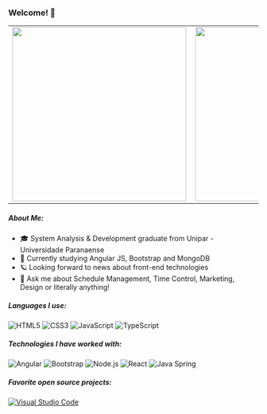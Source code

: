 ### Welcome! 🥂
<center>
<table>
  <tr>
      <td><img width="350px" align="left" src="https://github-readme-stats.vercel.app/api/top-langs/?username=gabrielllcunha&hide=html&layout=compact&theme=monokai" /></td>
      <td><img width="350px" align="left" src="https://github-readme-stats.vercel.app/api?username=gabrielllcunha&theme=monokai" /></td>
  </tr>  
</table>
</center>

##### About Me:
- 🎓 System Analysis & Development graduate from Unipar - Universidade Paranaense
- :test_tube: Currently studying Angular JS, Bootstrap and MongoDB
- 🪐 Looking forward to news about front-end technologies
- :speech_balloon: Ask me about Schedule Management, Time Control, Marketing, Design or literally anything!

##### Languages I use:
![HTML5](https://img.shields.io/badge/-HTML5-000000?style=flat&logo=html5)
![CSS3](https://img.shields.io/badge/-CSS3-000000?style=flat&logo=css3)
![JavaScript](https://img.shields.io/badge/-JavaScript-000000?style=flat&logo=javascript)
![TypeScript](https://img.shields.io/badge/-TypeScript-000000?style=flat&logo=typescript)

##### Technologies I have worked with:
![Angular](https://img.shields.io/badge/-Angular-222222?style=flat&logo=angular&logoColor=E53935)
![Bootstrap](https://img.shields.io/badge/-Bootstrap-222222?style=flat&logo=bootstrap&logoColor=563D7C)
![Node.js](https://img.shields.io/badge/-Node.js-222222?style=flat&logo=node.js&logoColor=339933)
![React](https://img.shields.io/badge/-React-222222?style=flat&logo=React&logoColor=61DAFB)
![Java Spring](https://img.shields.io/badge/-Spring-222222?style=flat&logo=spring&logoColor=6DB33F)

##### Favorite open source projects:
[![Visual Studio Code](https://img.shields.io/badge/-VSCode-444444?style=flat&logo=visual-studio-code&logoColor=007ACC)](https://github.com/microsoft/vscode)
